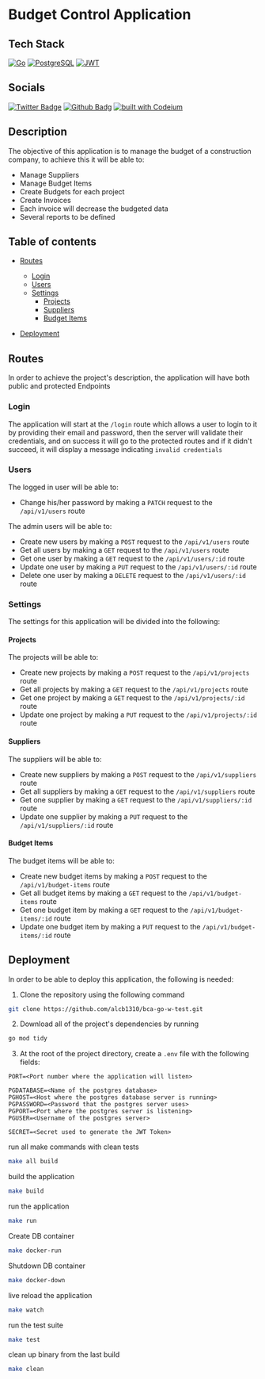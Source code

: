 # Budget Control Application

## Tech Stack

[![Go](https://img.shields.io/badge/Go-00ADD8?style=for-the-badge&logo=go&logoColor=white)](http://go.dev)
[![PostgreSQL](https://img.shields.io/badge/PostgreSQL-316192?style=for-the-badge&logo=postgresql&logoColor=white)](https://www.postgresql.org/)
[![JWT](https://img.shields.io/badge/JWT-black?style=for-the-badge&logo=JSON%20web%20tokens)](https://jwt.io)

## Socials

[![Twitter Badge](https://img.shields.io/twitter/follow/username.svg?style=social&label=Follow)](https://twitter.com/alcb1310)
[![Github Badg](https://img.shields.io/badge/GitHub-100000?style=for-the-badge&logo=github&logoColor=white)](https://github.com/alcb1310)
[![built with Codeium](https://codeium.com/badges/main)](https://codeium.com/badges/main)

## Description

The objective of this application is to manage the budget of a construction company, to achieve this it will be able to:

- Manage Suppliers
- Manage Budget Items
- Create Budgets for each project
- Create Invoices
- Each invoice will decrease the budgeted data
- Several reports to be defined

## Table of contents

- [Routes](#routes)
    - [Login](#login)
    - [Users](#users)
    - [Settings](#settings)
        - [Projects](#projects)
        - [Suppliers](#suppliers)
        - [Budget Items](#budget-items)

- [Deployment](#deployment)

## Routes

In order to achieve the project's description, the application will have both public and protected Endpoints

### Login

The application will start at the `/login` route which allows a user to login to it by providing their email and password, then the
server will validate their credentials, and on success it will go to the protected routes and if it didn't succeed, it will display
a message indicating `invalid credentials`

### Users

The logged in user will be able to:

- Change his/her password by making a `PATCH` request to the `/api/v1/users` route

The admin users will be able to:

- Create new users by making a `POST` request to the `/api/v1/users` route
- Get all users by making a `GET` request to the `/api/v1/users` route
- Get one user by making a `GET` request to the `/api/v1/users/:id` route
- Update one user by making a `PUT` request to the `/api/v1/users/:id` route
- Delete one user by making a `DELETE` request to the `/api/v1/users/:id` route

### Settings

The settings for this application will be divided into the following:

#### Projects

The projects will be able to:

- Create new projects by making a `POST` request to the `/api/v1/projects` route
- Get all projects by making a `GET` request to the `/api/v1/projects` route
- Get one project by making a `GET` request to the `/api/v1/projects/:id` route
- Update one project by making a `PUT` request to the `/api/v1/projects/:id` route

#### Suppliers

The suppliers will be able to:

- Create new suppliers by making a `POST` request to the `/api/v1/suppliers` route
- Get all suppliers by making a `GET` request to the `/api/v1/suppliers` route
- Get one supplier by making a `GET` request to the `/api/v1/suppliers/:id` route
- Update one supplier by making a `PUT` request to the `/api/v1/suppliers/:id` route

#### Budget Items

The budget items will be able to:

- Create new budget items by making a `POST` request to the `/api/v1/budget-items` route
- Get all budget items by making a `GET` request to the `/api/v1/budget-items` route
- Get one budget item by making a `GET` request to the `/api/v1/budget-items/:id` route
- Update one budget item by making a `PUT` request to the `/api/v1/budget-items/:id` route

## Deployment


In order to be able to deploy this application, the following is needed:

1. Clone the repository using the following command

```bash
git clone https://github.com/alcb1310/bca-go-w-test.git
```

2. Download all of the project's dependencies by running 

```bash
go mod tidy
```

3. At the root of the project directory, create a `.env` file with the following fields:

```.env
PORT=<Port number where the application will listen>

PGDATABASE=<Name of the postgres database>
PGHOST=<Host where the postgres database server is running>
PGPASSWORD=<Password that the postgres server uses>
PGPORT=<Port where the postgres server is listening>
PGUSER=<Username of the postgres server>

SECRET=<Secret used to generate the JWT Token>
```

run all make commands with clean tests
```bash
make all build
```

build the application
```bash
make build
```

run the application
```bash
make run
```

Create DB container
```bash
make docker-run
```

Shutdown DB container
```bash
make docker-down
```

live reload the application
```bash
make watch
```

run the test suite
```bash
make test
```

clean up binary from the last build
```bash
make clean
```
